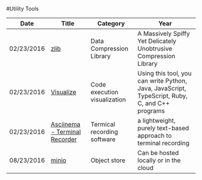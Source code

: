 #Utility Tools

| Date       | Title         | Category  | Year  |
| ---------- |---------------| ----------|-------|
| 02/23/2016 | [zlib](http://www.zlib.net/) | Data Compression Library | A Massively Spiffy Yet Delicately Unobtrusive Compression Library
| 02/23/2016 | [Visualize](http://pythontutor.com/index.html) | Code execution visualization | Using this tool, you can write Python, Java, JavaScript, TypeScript, Ruby, C, and C++ programs
| 02/23/2016 | [Asciinema - Terminal Recorder](https://asciinema.org/) |Termical recording software |a lightweight, purely text-based approach to terminal recording
| 08/23/2016 | [minio](http://minio.io/) | Object store | Can be hosted locally or in the cloud




